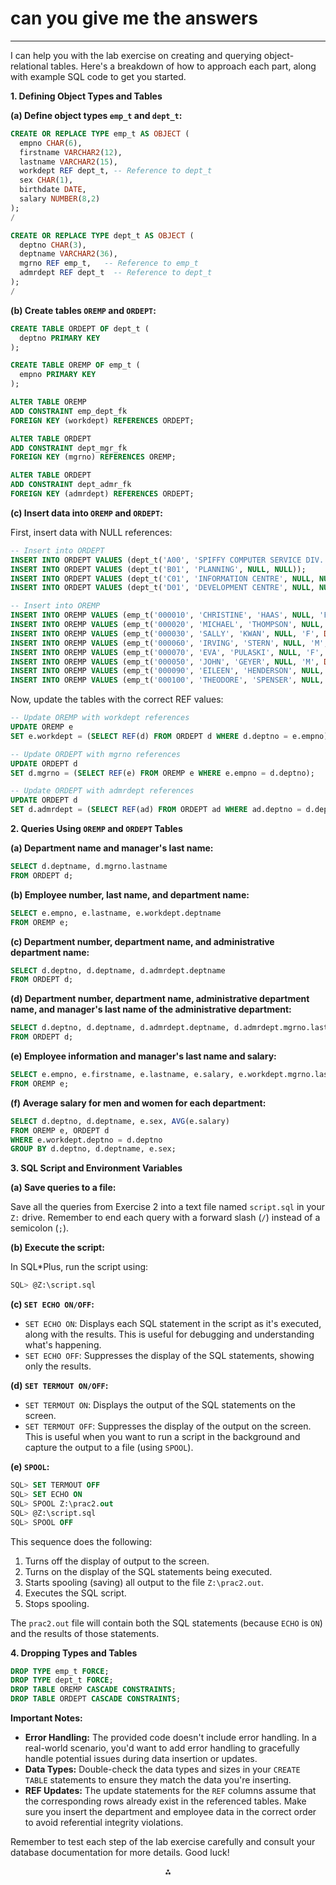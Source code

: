 # can you give me the answers

---
I can help you with the lab exercise on creating and querying object-relational tables. Here's a breakdown of how to approach each part, along with example SQL code to get you started.

**1. Defining Object Types and Tables**

**(a) Define object types `emp_t` and `dept_t`:**

```sql
CREATE OR REPLACE TYPE emp_t AS OBJECT (
  empno CHAR(6),
  firstname VARCHAR2(12),
  lastname VARCHAR2(15),
  workdept REF dept_t, -- Reference to dept_t
  sex CHAR(1),
  birthdate DATE,
  salary NUMBER(8,2)
);
/

CREATE OR REPLACE TYPE dept_t AS OBJECT (
  deptno CHAR(3),
  deptname VARCHAR2(36),
  mgrno REF emp_t,   -- Reference to emp_t
  admrdept REF dept_t  -- Reference to dept_t
);
/
```

**(b) Create tables `OREMP` and `ORDEPT`:**

```sql
CREATE TABLE ORDEPT OF dept_t (
  deptno PRIMARY KEY
);

CREATE TABLE OREMP OF emp_t (
  empno PRIMARY KEY
);

ALTER TABLE OREMP
ADD CONSTRAINT emp_dept_fk
FOREIGN KEY (workdept) REFERENCES ORDEPT;

ALTER TABLE ORDEPT
ADD CONSTRAINT dept_mgr_fk
FOREIGN KEY (mgrno) REFERENCES OREMP;

ALTER TABLE ORDEPT
ADD CONSTRAINT dept_admr_fk
FOREIGN KEY (admrdept) REFERENCES ORDEPT;
```

**(c) Insert data into `OREMP` and `ORDEPT`:**

First, insert data with NULL references:

```sql
-- Insert into ORDEPT
INSERT INTO ORDEPT VALUES (dept_t('A00', 'SPIFFY COMPUTER SERVICE DIV.', NULL, NULL));
INSERT INTO ORDEPT VALUES (dept_t('B01', 'PLANNING', NULL, NULL));
INSERT INTO ORDEPT VALUES (dept_t('C01', 'INFORMATION CENTRE', NULL, NULL));
INSERT INTO ORDEPT VALUES (dept_t('D01', 'DEVELOPMENT CENTRE', NULL, NULL));

-- Insert into OREMP
INSERT INTO OREMP VALUES (emp_t('000010', 'CHRISTINE', 'HAAS', NULL, 'F', DATE '1953-08-14', 72750));
INSERT INTO OREMP VALUES (emp_t('000020', 'MICHAEL', 'THOMPSON', NULL, 'M', DATE '1968-02-02', 61250));
INSERT INTO OREMP VALUES (emp_t('000030', 'SALLY', 'KWAN', NULL, 'F', DATE '1971-05-11', 58250));
INSERT INTO OREMP VALUES (emp_t('000060', 'IRVING', 'STERN', NULL, 'M', DATE '1965-07-07', 55555));
INSERT INTO OREMP VALUES (emp_t('000070', 'EVA', 'PULASKI', NULL, 'F', DATE '1973-05-26', 56170));
INSERT INTO OREMP VALUES (emp_t('000050', 'JOHN', 'GEYER', NULL, 'M', DATE '1955-09-15', 60175));
INSERT INTO OREMP VALUES (emp_t('000090', 'EILEEN', 'HENDERSON', NULL, 'F', DATE '1961-05-15', 49750));
INSERT INTO OREMP VALUES (emp_t('000100', 'THEODORE', 'SPENSER', NULL, 'M', DATE '1976-12-18', 46150));
```

Now, update the tables with the correct REF values:

```sql
-- Update OREMP with workdept references
UPDATE OREMP e
SET e.workdept = (SELECT REF(d) FROM ORDEPT d WHERE d.deptno = e.empno);

-- Update ORDEPT with mgrno references
UPDATE ORDEPT d
SET d.mgrno = (SELECT REF(e) FROM OREMP e WHERE e.empno = d.deptno);

-- Update ORDEPT with admrdept references
UPDATE ORDEPT d
SET d.admrdept = (SELECT REF(ad) FROM ORDEPT ad WHERE ad.deptno = d.deptno);
```

**2. Queries Using `OREMP` and `ORDEPT` Tables**

**(a) Department name and manager's last name:**

```sql
SELECT d.deptname, d.mgrno.lastname
FROM ORDEPT d;
```

**(b) Employee number, last name, and department name:**

```sql
SELECT e.empno, e.lastname, e.workdept.deptname
FROM OREMP e;
```

**(c) Department number, department name, and administrative department name:**

```sql
SELECT d.deptno, d.deptname, d.admrdept.deptname
FROM ORDEPT d;
```

**(d) Department number, department name, administrative department name, and manager's last name of the administrative department:**

```sql
SELECT d.deptno, d.deptname, d.admrdept.deptname, d.admrdept.mgrno.lastname
FROM ORDEPT d;
```

**(e) Employee information and manager's last name and salary:**

```sql
SELECT e.empno, e.firstname, e.lastname, e.salary, e.workdept.mgrno.lastname, e.workdept.mgrno.salary
FROM OREMP e;
```

**(f) Average salary for men and women for each department:**

```sql
SELECT d.deptno, d.deptname, e.sex, AVG(e.salary)
FROM OREMP e, ORDEPT d
WHERE e.workdept.deptno = d.deptno
GROUP BY d.deptno, d.deptname, e.sex;
```

**3. SQL Script and Environment Variables**

**(a) Save queries to a file:**

Save all the queries from Exercise 2 into a text file named `script.sql` in your `Z:` drive.  Remember to end each query with a forward slash (`/`) instead of a semicolon (`;`).

**(b) Execute the script:**

In SQL*Plus, run the script using:

```sql
SQL> @Z:\script.sql
```

**(c) `SET ECHO ON/OFF`:**

* `SET ECHO ON`: Displays each SQL statement in the script as it's executed, along with the results.  This is useful for debugging and understanding what's happening.
* `SET ECHO OFF`: Suppresses the display of the SQL statements, showing only the results.

**(d) `SET TERMOUT ON/OFF`:**

* `SET TERMOUT ON`: Displays the output of the SQL statements on the screen.
* `SET TERMOUT OFF`: Suppresses the display of the output on the screen.  This is useful when you want to run a script in the background and capture the output to a file (using `SPOOL`).

**(e) `SPOOL`:**

```sql
SQL> SET TERMOUT OFF
SQL> SET ECHO ON
SQL> SPOOL Z:\prac2.out
SQL> @Z:\script.sql
SQL> SPOOL OFF
```

This sequence does the following:

1. Turns off the display of output to the screen.
2. Turns on the display of the SQL statements being executed.
3. Starts spooling (saving) all output to the file `Z:\prac2.out`.
4. Executes the SQL script.
5. Stops spooling.

The `prac2.out` file will contain both the SQL statements (because `ECHO` is `ON`) and the results of those statements.

**4. Dropping Types and Tables**

```sql
DROP TYPE emp_t FORCE;
DROP TYPE dept_t FORCE;
DROP TABLE OREMP CASCADE CONSTRAINTS;
DROP TABLE ORDEPT CASCADE CONSTRAINTS;
```

**Important Notes:**

* **Error Handling:** The provided code doesn't include error handling.  In a real-world scenario, you'd want to add error handling to gracefully handle potential issues during data insertion or updates.
* **Data Types:** Double-check the data types and sizes in your `CREATE TABLE` statements to ensure they match the data you're inserting.
* **REF Updates:** The update statements for the `REF` columns assume that the corresponding rows already exist in the referenced tables.  Make sure you insert the department and employee data in the correct order to avoid referential integrity violations.

Remember to test each step of the lab exercise carefully and consult your database documentation for more details. Good luck!

<div style="text-align: center">⁂</div>

[^1]: https://ppl-ai-file-upload.s3.amazonaws.com/web/direct-files/53436387/3368e451-4c14-477c-95ad-ed67827691f7/IT3020_Prac02.pdf

